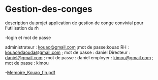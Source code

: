 
# Gestion-des-conges

description du projet 
application de gestion de conge convivial pour l'utilisation du rh

-login et mot de passe 

administrateur : kouao@gmail.com ;mot de passe:kouao
RH : kouaohdaouda@gmail.com ; mot de passe : daniel
Directeur : daniel@gmail.com ; mot de passe : daniel
employer :  	kimou@gmail.com ; mot de passe : kimou


-[Memoire_Kouao_fin.pdf](https://github.com/user-attachments/files/21035081/Memoire_Kouao_fin.pdf)















